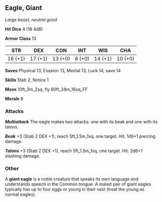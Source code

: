 ## Eagle, Giant

*Large beast, neutral good*

**Hit Dice** 4 (18 4d8)

**Armor Class** 13

| STR     | DEX     | CON     | INT     | WIS     | CHA     |
|---------|---------|---------|---------|---------|---------|
| 16 (+1) | 17 (+1) | 13 (+0) |  8 (+0) | 14 (+1) | 10 (+0) |

**Saves** Physical 13, Evasion 13, Mental 13, Luck 14, save 14

**Skills** Stab 2, Notice 1

**Move** 10ft\_3m\_2sq, fly 80ft\_24m\_16sq\_FF

**Morale** 8

### Attacks

***Multiattack*** The eagle makes two attacks: one with its beak and one with its talons.

***Beak*** +3 (Stab 2 DEX +1), reach 5ft\_1.5m\_1sq, one target. Hit: 1d6+1 piercing damage.

***Talons*** +3 (Stab 2 DEX +1), reach 5ft\_1.5m\_1sq, one target. Hit: 2d6+1 slashing damage.

### Other

A **giant eagle** is a noble creature that speaks its own language and understands speech in the Common tongue. A mated pair of giant eagles typically has up to four eggs or young in their nest (treat the young as normal eagles).


